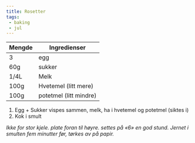 ```yaml
---
title: Rosetter
tags: 
 - baking 
 - jul
---
```

    
Mengde | Ingredienser
---|---
3 | egg
60g | sukker
1/4L | Melk
100g | Hvetemel (litt mere)
100g | potetmel (litt mindre)

1. Egg + Sukker vispes sammen, melk, ha i hvetemel og potetmel (siktes i)
2. Kok i smult

*Ikke for stor kjele. plate foran til høyre. settes på «6» en god stund. Jernet i smulten fem minutter før, tørkes av på papir.*
